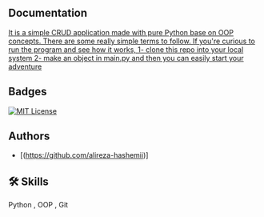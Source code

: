 
## Documentation

[It is a simple CRUD application made with pure Python base on OOP concepts. There are some  really simple terms to follow. If you're curious to run the program and see how it works, 1- clone this repo into your local system 2- make an object in main.py and then you can easily start your adventure](https://linktodocumentation)


## Badges


[![MIT License](https://img.shields.io/badge/License-MIT-green.svg)](https://choosealicense.com/licenses/mit/)



## Authors

- [(https://github.com/alireza-hashemii)]


## 🛠 Skills
Python , OOP , Git 

